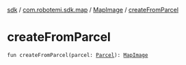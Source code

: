 [sdk](../../index.md) / [com.robotemi.sdk.map](../index.md) / [MapImage](index.md) / [createFromParcel](./create-from-parcel.md)

# createFromParcel

`fun createFromParcel(parcel: `[`Parcel`](https://developer.android.com/reference/android/os/Parcel.html)`): `[`MapImage`](index.md)